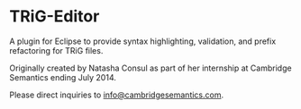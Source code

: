 TRiG-Editor
===========

A plugin for Eclipse to provide syntax highlighting, validation, and prefix refactoring for TRiG files.

Originally created by Natasha Consul as part of her internship at Cambridge Semantics ending July 2014.

Please direct inquiries to info@cambridgesemantics.com.